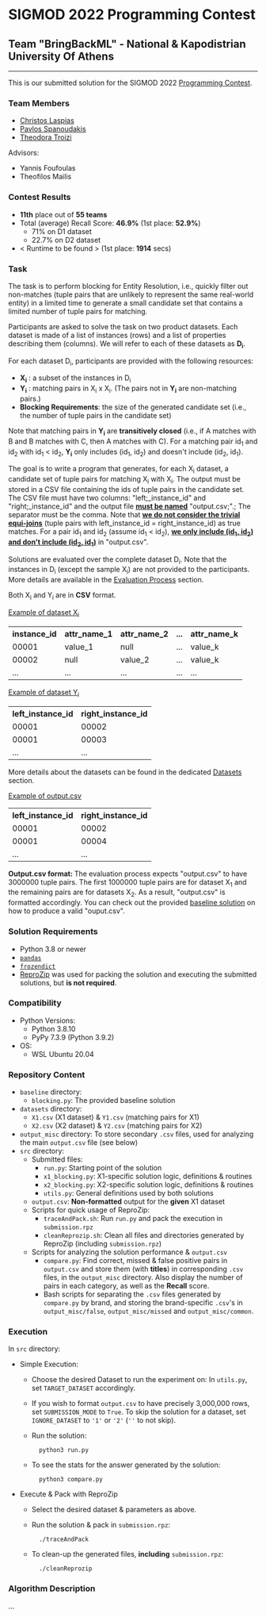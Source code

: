 # SIGMOD 2022 Programming Contest
## Team "BringBackML" - National & Kapodistrian University Of Athens
***
This is our submitted solution for the SIGMOD 2022 [Programming Contest](http://sigmod2022contest.eastus.cloudapp.azure.com/task.shtml).

### Team Members
- [Christos Laspias](https://github.com/ChrisLaspias)
- [Pavlos Spanoudakis](https://github.com/pspanoudakis)
- [Theodora Troizi](https://github.com/theodoratrz)

Advisors:
- Yannis Foufoulas
- Theofilos Mailis

### Contest Results
- **11th** place out of **55 teams**
- Total (average) Recall Score: **46.9%** (1st place: **52.9%**)
    - 71% on D1 dataset
    - 22.7% on D2 dataset
- < Runtime to be found > (1st place: **1914** secs)

### Task

<div id="task-details-content">
    <p>
        The task is to perform blocking for Entity Resolution, i.e., quickly filter out non-matches 
        (tuple pairs that are unlikely to represent the same real-world entity) in a limited time to 
        generate a small candidate set that contains a limited number of tuple pairs for matching.
    </p>
    <p>
        Participants are asked to solve the task on two product datasets. 
        Each dataset is made of a list of instances (rows) and a list of properties describing them (columns). 
        We will refer to each of these datasets as <b>D<sub>i</sub></b>.
    </p>
    <p>
    For each dataset D<sub>i</sub>, participants are provided with the following resources:
    </p>
    <ul>
        <li><b>X<sub>i</sub></b> : a subset of the instances in D<sub>i</sub></li>
        <li>
            <b>Y<sub>i</sub></b> : matching pairs in X<sub>i</sub> x X<sub>i</sub>. 
            (The pairs not in <b>Y<sub>i</sub></b> are non-matching pairs.)
        </li>
        <li>
            <b>Blocking Requirements</b>: the size of the generated candidate set 
            (i.e., the number of tuple pairs in the candidate set)
        </li>
    </ul>
    <p></p>
    <p>
        Note that matching pairs in <b>Y<sub>i</sub></b> are <b>transitively closed</b> 
        (i.e., if A matches with B and B matches with C, then A matches with C). 
        For a matching pair id<sub>1</sub> and id<sub>2</sub> with id<sub>1</sub> &lt; id<sub>2</sub>, 
        <b>Y<sub>i</sub></b> only includes (id<sub>1</sub>, id<sub>2</sub>) 
        and doesn't include (id<sub>2</sub>, id<sub>1</sub>).
    </p>

<p>
    The goal is to write a program that generates, for each X<sub>i</sub> dataset, 
    a candidate set of tuple pairs for matching X<sub>i</sub> with X<sub>i</sub>. 
    The output must be stored in a CSV file containing the ids of tuple pairs in the candidate set. 
    The CSV file must have two columns: "left;_instance_id" and "right;_instance_id" and the output 
    file <b><u>must be named</u></b> "output.csv;".; The separator must be the comma. 
    Note that <b><u>we do not consider the trivial equi-joins</u></b> 
    (tuple pairs with left_instance_id = right_instance_id) as true matches. 
    For a pair id<sub>1</sub> and id<sub>2</sub> (assume id<sub>1</sub> &lt; id<sub>2</sub>),  
    <b><u>we only include (id<sub>1</sub>, id<sub>2</sub>) 
    and don't include (id<sub>2</sub>, id<sub>1</sub>)</u></b> in "output.csv".
</p>
<p>
    Solutions are evaluated over the complete dataset D<sub>i</sub>. 
    Note that the instances in D<sub>i</sub> (except the sample X<sub>i</sub>) 
    are not provided to the participants. More details are available in the 
    <a href="http://sigmod2022contest.eastus.cloudapp.azure.com/task.shtml?content=evaluation">Evaluation Process</a> section.
</p>
<p>
    Both X<sub>i</sub> and Y<sub>i</sub> are in <b>CSV</b> format.
</p>

<p>
    <u>Example of dataset X<sub>i</sub></u>
</p>
<table>
    <tbody>
        <tr><th><b>instance_id</b></th><th><b>attr_name_1</b></th><th><b>attr_name_2</b></th><th><b>...</b></th><th><b>attr_name_k</b></th></tr>
        <tr><td>00001</td><td>value_1</td><td>null</td><td>...</td><td>value_k</td></tr>
        <tr><td>00002</td><td>null</td><td>value_2</td><td>...</td><td>value_k</td></tr>
        <tr><td>...</td><td>...</td><td>...</td><td>...</td><td>...</td></tr>
    </tbody>
</table>
<p></p>
    <p>
        <u>Example of dataset Y<sub>i</sub></u>
    </p>
    <table>
        <tbody>
            <tr><th><b>left_instance_id</b></th><th><b>right_instance_id</b></th></tr>
            <tr><td>00001</td><td>00002</td></tr>
            <tr><td>00001</td><td>00003</td></tr>
            <tr><td>...</td><td>...</td></tr>
        </tbody>
    </table>
<p></p>
    <p>
        More details about the datasets can be found in the dedicated 
        <a href="http://sigmod2022contest.eastus.cloudapp.azure.com/task.shtml?content=datasets">Datasets</a> section.
    </p>
    <p>
        <u>Example of output.csv</u>
    </p>
    <table>
        <tbody>
            <tr><th><b>left_instance_id</b></th><th><b>right_instance_id</b></th></tr>
            <tr><td>00001</td><td>00002</td></tr>
            <tr><td>00001</td><td>00004</td></tr>
            <tr><td>...</td><td>...</td></tr>
        </tbody>
    </table>
<p></p>
    <p>
        <b>Output.csv format: </b>The evaluation process expects "output.csv" to have 3000000 tuple pairs. 
        The first 1000000 tuple pairs are for dataset X<sub>1</sub> 
        and the remaining pairs are for datasets X<sub>2</sub>.
        As a result, "output.csv" is formatted accordingly. 
        You can check out the provided <a href="./baseline/blocking.py" download=""><u>baseline solution</u></a> 
        on how to produce a valid "ouput.csv".
    </p>
</div>

### Solution Requirements
- Python 3.8 or newer
- [`pandas`](https://pypi.org/project/pandas/)
- [`frozendict`](https://pypi.org/project/frozendict/)
- [ReproZip](https://docs.reprozip.org/en/1.1/) was used for packing the solution and 
executing the submitted solutions, but **is not required**.

### Compatibility
- Python Versions:
    - Python 3.8.10
    - PyPy 7.3.9 (Python 3.9.2)
- OS:
    - WSL Ubuntu 20.04

### Repository Content
- `baseline` directory:
    - `blocking.py`: The provided baseline solution
- `datasets` directory:
    - `X1.csv` (X1 dataset) & `Y1.csv` (matching pairs for X1)
    - `X2.csv` (X2 dataset) & `Y2.csv` (matching pairs for X2)
- `output_misc` directory: To store secondary `.csv` files, used for analyzing the main `output.csv` file (see below)
- `src` directory:
    - Submitted files:
        - `run.py`: Starting point of the solution
        - `x1_blocking.py`: X1-specific solution logic, definitions & routines
        - `x2_blocking.py`: X2-specific solution logic, definitions & routines
        - `utils.py`: General definitions used by both solutions
    - `output.csv`: **Non-formatted** output for the **given** X1 dataset
    - Scripts for quick usage of ReproZip:
        - `traceAndPack.sh`: Run `run.py` and pack the execution in `submission.rpz`
        - `cleanReprozip.sh`: Clean all files and directories generated by ReproZip (including `submission.rpz`)
    - Scripts for analyzing the solution performance & `output.csv`
        - `compare.py`: Find correct, missed & false positive pairs in `output.csv` and 
        store them (with **titles**) in corresponding `.csv` files, in the `output_misc` directory.
        Also display the number of pairs in each category, as well as the **Recall** score.
        - Bash scripts for separating the `.csv` files generated by `compare.py` by brand, 
        and storing the brand-specific `.csv`'s in `output_misc/false`, `output_misc/missed` and `output_misc/common`.

### Execution
In `src` directory:
- Simple Execution:
    - Choose the desired Dataset to run the experiment on: In `utils.py`, set `TARGET_DATASET` accordingly.
    - If you wish to format `output.csv` to have precisely 3,000,000 rows, set `SUBMISSION_MODE` to `True`.
    To skip the solution for a dataset, set `IGNORE_DATASET` to `'1'` or `'2'` (`''` to not skip).
    - Run the solution:

            python3 run.py

    - To see the stats for the answer generated by the solution:

            python3 compare.py
    
- Execute & Pack with ReproZip
    - Select the desired dataset & parameters as above.
    - Run the solution & pack in `submission.rpz`:

            ./traceAndPack

    - To clean-up the generated files, **including** `submission.rpz`:

            ./cleanReprozip

### Algorithm Description
...
